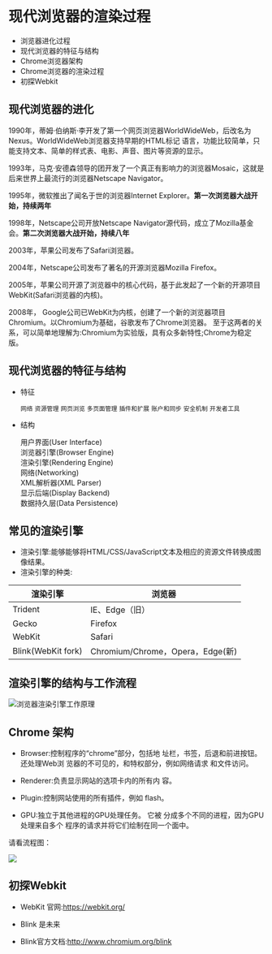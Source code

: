 # 现代浏览器的渲染过程

* 浏览器进化过程
* 现代浏览器的特征与结构
* Chrome浏览器架构
* Chrome浏览器的渲染过程
* 初探Webkit

## 现代浏览器的进化

1990年，蒂姆·伯纳斯·李开发了第一个网页浏览器WorldWideWeb，后改名为Nexus。WorldWideWeb浏览器支持早期的HTML标记 语言，功能比较简单，只能支持文本、简单的样式表、电影、声音、图片等资源的显示。  

1993年，马克·安德森领导的团开发了一个真正有影响力的浏览器Mosaic，这就是后来世界上最流行的浏览器Netscape Navigator。  

1995年，微软推出了闻名于世的浏览器Internet Explorer。**第一次浏览器大战开始，持续两年**  

1998年，Netscape公司开放Netscape Navigator源代码，成立了Mozilla基金会。**第二次浏览器大战开始，持续八年**  

2003年，苹果公司发布了Safari浏览器。  

2004年，Netscape公司发布了著名的开源浏览器Mozilla Firefox。  

2005年，苹果公司开源了浏览器中的核心代码，基于此发起了一个新的开源项目WebKit(Safari浏览器的内核)。  

2008年， Google公司已WebKit为内核，创建了一个新的浏览器项目Chromium。以Chromium为基础，谷歌发布了Chrome浏览器。 至于这两者的关系，可以简单地理解为:Chromium为实验版，具有众多新特性;Chrome为稳定版。  


## 现代浏览器的特征与结构

* 特征  

  `网络` `资源管理` `网页浏览` `多页面管理` `插件和扩展` `账户和同步` `安全机制` `开发者工具` 

* 结构

  用户界面(User Interface)   
  浏览器引擎(Browser Engine)  
  渲染引擎(Rendering Engine)  
  网络(Networking)  
  XML解析器(XML Parser)  
  显示后端(Display Backend)  
  数据持久层(Data Persistence) 

## 常见的渲染引擎

* 渲染引擎:能够能够将HTML/CSS/JavaScript文本及相应的资源文件转换成图像结果。
* 渲染引擎的种类:

|  渲染引擎   | 浏览器  |
|  ----  | ----  |
| Trident  |  IE、Edge（旧） |
| Gecko  | Firefox |
| WebKit | Safari |
| Blink(WebKit fork) | Chromium/Chrome，Opera，Edge(新) |


## 渲染引擎的结构与工作流程
 
![浏览器渲染引擎工作原理](/browser-workflow.png)

##  Chrome 架构

* Browser:控制程序的“chrome”部分，包括地 址栏，书签，后退和前进按钮。还处理Web浏 览器的不可见的，和特权部分，例如网络请求 和文件访问。

* Renderer:负责显示网站的选项卡内的所有内 容。

* Plugin:控制网站使用的所有插件，例如 flash。

* GPU:独立于其他进程的GPU处理任务。 它被 分成多个不同的进程，因为GPU处理来自多个 程序的请求并将它们绘制在同一个面中。

请看流程图：

<img src="/chrome-framework.png">


## 初探Webkit

* WebKit 官网:https://webkit.org/

* Blink 是未来

* Blink官方文档:http://www.chromium.org/blink

 





